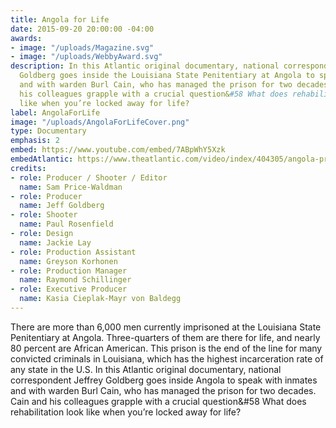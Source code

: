 ```yaml
---
title: Angola for Life
date: 2015-09-20 20:00:00 -04:00
awards:
- image: "/uploads/Magazine.svg"
- image: "/uploads/WebbyAward.svg"
description: In this Atlantic original documentary, national correspondent Jeffrey
  Goldberg goes inside the Louisiana State Penitentiary at Angola to speak with inmates
  and with warden Burl Cain, who has managed the prison for two decades. Cain and
  his colleagues grapple with a crucial question&#58 What does rehabilitation look
  like when you’re locked away for life?
label: AngolaForLife
image: "/uploads/AngolaForLifeCover.png"
type: Documentary
emphasis: 2
embed: https://www.youtube.com/embed/7ABpWhY5Xzk
embedAtlantic: https://www.theatlantic.com/video/index/404305/angola-prison-documentary/
credits:
- role: Producer / Shooter / Editor
  name: Sam Price-Waldman
- role: Producer
  name: Jeff Goldberg
- role: Shooter
  name: Paul Rosenfield
- role: Design
  name: Jackie Lay
- role: Production Assistant
  name: Greyson Korhonen
- role: Production Manager
  name: Raymond Schillinger
- role: Executive Producer
  name: Kasia Cieplak-Mayr von Baldegg
---
```


There are more than 6,000 men currently imprisoned at the Louisiana State Penitentiary at Angola. Three-quarters of them are there for life, and nearly 80 percent are African American. This prison is the end of the line for many convicted criminals in Louisiana, which has the highest incarceration rate of any state in the U.S. In this Atlantic original documentary, national correspondent Jeffrey Goldberg goes inside Angola to speak with inmates and with warden Burl Cain, who has managed the prison for two decades. Cain and his colleagues grapple with a crucial question&#58 What does rehabilitation look like when you’re locked away for life?